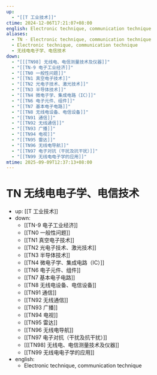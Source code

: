 ```yaml
---
up:
  - "[[T 工业技术]]"
ctime: 2024-12-06T17:21:07+08:00
english: Electronic technique, communication technique
aliases:
  - TN - Electronic technique, communication technique
  - Electronic technique, communication technique
  - 无线电电子学、电信技术
down:
  - "[[[TN98] 无线电、电信测量技术及仪器]]"
  - "[[TN-9 电子工业经济]]"
  - "[[TN0 一般性问题]]"
  - "[[TN1 真空电子技术]]"
  - "[[TN2 光电子技术、激光技术]]"
  - "[[TN3 半导体技术]]"
  - "[[TN4 微电子学、集成电路（IC）]]"
  - "[[TN6 电子元件、组件]]"
  - "[[TN7 基本电子电路]]"
  - "[[TN8 无线电设备、电信设备]]"
  - "[[TN91 通信]]"
  - "[[TN92 无线通信]]"
  - "[[TN93 广播]]"
  - "[[TN94 电视]]"
  - "[[TN95 雷达]]"
  - "[[TN96 无线电导航]]"
  - "[[TN97 电子对抗（干扰及抗干扰）]]"
  - "[[TN99 无线电电子学的应用]]"
mtime: 2025-09-09T12:37:13+08:00
---
```


# TN 无线电电子学、电信技术

- up: [[T 工业技术]]
- down:
	- [[TN-9 电子工业经济]]
	- [[TN0 一般性问题]]
	- [[TN1 真空电子技术]]
	- [[TN2 光电子技术、激光技术]]
	- [[TN3 半导体技术]]
	- [[TN4 微电子学、集成电路（IC）]]
	- [[TN6 电子元件、组件]]
	- [[TN7 基本电子电路]]
	- [[TN8 无线电设备、电信设备]]
	- [[TN91 通信]]
	- [[TN92 无线通信]]
	- [[TN93 广播]]
	- [[TN94 电视]]
	- [[TN95 雷达]]
	- [[TN96 无线电导航]]
	- [[TN97 电子对抗（干扰及抗干扰）]]
	- [[[TN98] 无线电、电信测量技术及仪器]]
	- [[TN99 无线电电子学的应用]]
- english:
	- Electronic technique, communication technique
